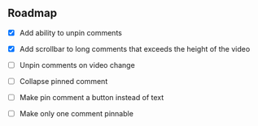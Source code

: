 ## Roadmap

- [x] Add ability to unpin comments

- [x] Add scrollbar to long comments that exceeds the height of the video
- [ ] Unpin comments on video change
- [ ] Collapse pinned comment
- [ ] Make pin comment a button instead of text
- [ ] Make only one comment pinnable

